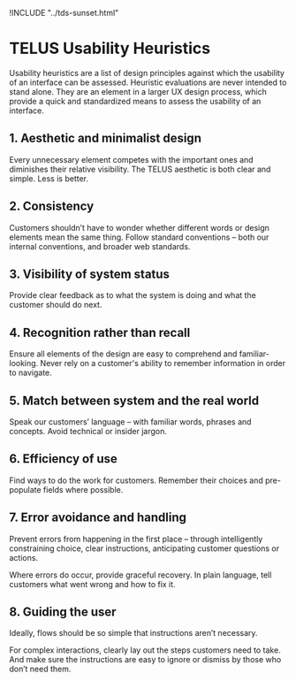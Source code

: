 !INCLUDE "../tds-sunset.html"

# TELUS Usability Heuristics

Usability heuristics are a list of design principles against which the usability of an interface can be assessed.
Heuristic evaluations are never intended to stand alone. They are an element in a larger UX design process, which provide a quick and standardized means to assess the usability of an interface.

## 1. Aesthetic and minimalist design

Every unnecessary element competes with the important ones and diminishes their relative visibility. The TELUS aesthetic is both clear and simple. Less is better.

## 2. Consistency

Customers shouldn’t have to wonder whether different words or design elements mean the same thing. Follow standard conventions – both our internal conventions, and broader web standards.

## 3. Visibility of system status

Provide clear feedback as to what the system is doing and what the customer should do next.

## 4. Recognition rather than recall

Ensure all elements of the design are easy to comprehend and familiar-looking. Never rely on a customer's ability to remember information in order to navigate.

## 5. Match between system and the real world

Speak our customers’ language – with familiar words, phrases and concepts. Avoid technical or insider jargon.

## 6. Efficiency of use

Find ways to do the work for customers. Remember their choices and pre-populate fields where possible.

## 7. Error avoidance and handling

Prevent errors from happening in the first place – through intelligently constraining choice, clear instructions, anticipating customer questions or actions.

Where errors do occur, provide graceful recovery. In plain language, tell customers what went wrong and how to fix it.

## 8. Guiding the user

Ideally, flows should be so simple that instructions aren’t necessary.

For complex interactions, clearly lay out the steps customers need to take. And make sure the instructions are easy to ignore or dismiss by those who don’t need them.
